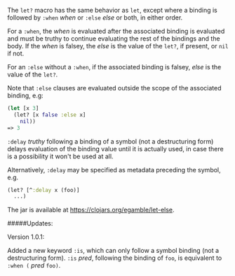 The `let?` macro has the same behavior as `let`, except where a binding is followed by `:when` _when_ or `:else` _else_ or both, in either order.

For a `:when`, the _when_ is evaluated after the associated binding is evaluated
and must be truthy to continue evaluating the rest of the bindings and the body.
If the _when_ is falsey, the _else_ is the value of the `let?`, if present, or `nil` if not.

For an `:else` without a `:when`, if the associated binding is falsey, _else_ is the value of the `let?`.

Note that `:else` clauses are evaluated outside the scope of the associated binding, e.g:

```clojure
(let [x 3]
  (let? [x false :else x]
    nil))
=> 3
```

`:delay` _truthy_ following a binding of a symbol (not a destructuring form) delays
evaluation of the binding value until it is actually used, in case there is a
possibility it won't be used at all.

Alternatively, `:delay` may be specified as metadata preceding the symbol, e.g.

```clojure
(let? [^:delay x (foo)]
  ...)
```

The jar is available at https://clojars.org/egamble/let-else.

#####Updates:

Version 1.0.1:

Added a new keyword `:is`, which can only follow a symbol binding (not a destructuring form). `:is` _pred_, following the binding of `foo`, is equivalent to `:when (` _pred_ `foo)`.

